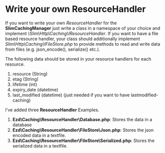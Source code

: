 Write your own ResourceHandler
==================

If you want to write your own *ResourceHandler* for the **SlimCachingManager** just write a class in a namespace of your choice and implement *\Slim\Http\Caching\IResourceHandler*.
If you want to have a file based resource handler, your class should additionally implement *Slim\Http\Caching\IFileStore.php* to provide methods to read and write data from files (e.g. json_encode(), serialize() etc.).

The following data should be stored in your resource handlers for each resource.

1. resource (String)
2. etag (String)
3. lifetime (int)
4. expiry_date (datetime)
5. last_modified (datetime) (just needed if you want to have lastmodified-caching)

I've added three **ResourceHandler** Examples.

1. **Ezd\Caching\ResourceHandler\Database.php**: Stores the data in a database
2. **Ezd\Caching\ResourceHandler\FileStore\Json.php**: Stores the json encoded data in a textfile.
3. **Ezd\Caching\ResourceHandler\FileStore\Serialized.php**: Stores the serialized data in a textfile.
